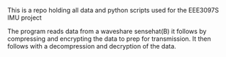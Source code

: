 This is a repo holding all data and python scripts used for the EEE3097S IMU project

The program reads data from a waveshare sensehat(B) it follows by compressing and encrypting the data to prep for transmission. It then follows with a decompression and decryption of the data.


